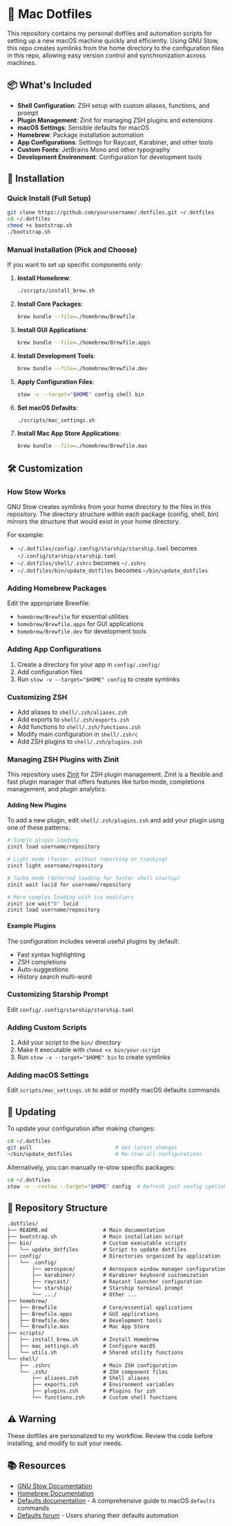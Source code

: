 # 🚀 Mac Dotfiles

This repository contains my personal dotfiles and automation scripts for setting up a new macOS machine quickly and efficiently. Using GNU Stow, this repo creates symlinks from the home directory to the configuration files in this repo, allowing easy version control and synchronization across machines.

## 📦 What's Included

- **Shell Configuration**: ZSH setup with custom aliases, functions, and prompt
- **Plugin Management**: Zinit for managing ZSH plugins and extensions
- **macOS Settings**: Sensible defaults for macOS
- **Homebrew**: Package installation automation
- **App Configurations**: Settings for Raycast, Karabiner, and other tools
- **Custom Fonts**: JetBrains Mono and other typography
- **Development Environment**: Configuration for development tools

## 🔧 Installation

### Quick Install (Full Setup)

```bash
git clone https://github.com/yourusername/.dotfiles.git ~/.dotfiles
cd ~/.dotfiles
chmod +x bootstrap.sh
./bootstrap.sh
```

### Manual Installation (Pick and Choose)

If you want to set up specific components only:

1. **Install Homebrew**:

   ```bash
   ./scripts/install_brew.sh
   ```

2. **Install Core Packages**:

   ```bash
   brew bundle --file=./homebrew/Brewfile
   ```

3. **Install GUI Applications**:

   ```bash
   brew bundle --file=./homebrew/Brewfile.apps
   ```

4. **Install Development Tools**:

   ```bash
   brew bundle --file=./homebrew/Brewfile.dev
   ```

5. **Apply Configuration Files**:

   ```bash
   stow -v --target="$HOME" config shell bin
   ```

6. **Set macOS Defaults**:

   ```bash
   ./scripts/mac_settings.sh
   ```

7. **Install Mac App Store Applications**:

   ```bash
   brew bundle --file=./homebrew/Brewfile.mas
   ```

## 🛠 Customization

### How Stow Works

GNU Stow creates symlinks from your home directory to the files in this repository. The directory structure within each package (config, shell, bin) mirrors the structure that would exist in your home directory.

For example:

- `~/.dotfiles/config/.config/starship/starship.toml` becomes `~/.config/starship/starship.toml`
- `~/.dotfiles/shell/.zshrc` becomes `~/.zshrc`
- `~/.dotfiles/bin/update_dotfiles` becomes `~/bin/update_dotfiles`

### Adding Homebrew Packages

Edit the appropriate Brewfile:

- `homebrew/Brewfile` for essential utilities
- `homebrew/Brewfile.apps` for GUI applications
- `homebrew/Brewfile.dev` for development tools

### Adding App Configurations

1. Create a directory for your app in `config/.config/`
2. Add configuration files
3. Run `stow -v --target="$HOME" config` to create symlinks

### Customizing ZSH

- Add aliases to `shell/.zsh/aliases.zsh`
- Add exports to `shell/.zsh/exports.zsh`
- Add functions to `shell/.zsh/functions.zsh`
- Modify main configuration in `shell/.zshrc`
- Add ZSH plugins to `shell/.zsh/plugins.zsh`

### Managing ZSH Plugins with Zinit

This repository uses [Zinit](https://github.com/zdharma-continuum/zinit) for ZSH plugin management. Zinit is a flexible and fast plugin manager that offers features like turbo mode, completions management, and plugin analytics.

#### Adding New Plugins

To add a new plugin, edit `shell/.zsh/plugins.zsh` and add your plugin using one of these patterns:

```bash
# Simple plugin loading
zinit load username/repository

# Light mode (faster, without reporting or tracking)
zinit light username/repository

# Turbo mode (deferred loading for faster shell startup)
zinit wait lucid for username/repository

# More complex loading with ice modifiers
zinit ice wait"0" lucid
zinit load username/repository
```

#### Example Plugins

The configuration includes several useful plugins by default:

- Fast syntax highlighting
- ZSH completions
- Auto-suggestions
- History search multi-word

### Customizing Starship Prompt

Edit `config/.config/starship/starship.toml`

### Adding Custom Scripts

1. Add your script to the `bin/` directory
2. Make it executable with `chmod +x bin/your-script`
3. Run `stow -v --target="$HOME" bin` to create symlinks

### Adding macOS Settings

Edit `scripts/mac_settings.sh` to add or modify macOS defaults commands

## 🔄 Updating

To update your configuration after making changes:

```bash
cd ~/.dotfiles
git pull                           # Get latest changes
~/bin/update_dotfiles              # Re-stow all configurations
```

Alternatively, you can manually re-stow specific packages:

```bash
cd ~/.dotfiles
stow -v --restow --target="$HOME" config  # Refresh just config symlinks
```

## 📂 Repository Structure

```txt
.dotfiles/
├── README.md                  # Main documentation
├── bootstrap.sh               # Main installation script
├── bin/                       # Custom executable scripts
│   └── update_dotfiles        # Script to update dotfiles
├── config/                    # Directories organized by application
│   └── .config/
│       ├── aerospace/         # Aerospace window manager configuration
│       ├── karabiner/         # Karabiner keyboard customization
│       ├── raycast/           # Raycast launcher configuration
│       └── starship/          # Starship terminal prompt
│       └── .../               # Other ...
├── homebrew/
│   ├── Brewfile               # Core/essential applications
│   ├── Brewfile.apps          # GUI applications
│   ├── Brewfile.dev           # Development tools
│   └── Brewfile.mas           # Mac App Store
├── scripts/
│   ├── install_brew.sh        # Install Homebrew
│   ├── mac_settings.sh        # Configure macOS
│   └── utils.sh               # Shared utility functions
└── shell/
    ├── .zshrc                 # Main ZSH configuration
    └── .zsh/                  # ZSH component files
        ├── aliases.zsh        # Shell aliases
        ├── exports.zsh        # Environment variables
        ├── plugins.zsh        # Plugins for zsh
        └── functions.zsh      # Custom shell functions
```

## ⚠️ Warning

These dotfiles are personalized to my workflow. Review the code before installing, and modify to suit your needs.

## 📚 Resources

- [GNU Stow Documentation](https://www.gnu.org/software/stow/manual/stow.html)
- [Homebrew Documentation](https://docs.brew.sh)
- [Defaults documentation](https://macos-defaults.com/) - A comprehensive guide to macOS `defaults` commands
- [Defaults forum](https://www.defaults-write.com/) - Users sharing their defaults automation
